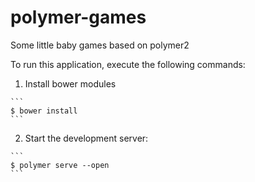 # polymer-games
Some little baby games based on polymer2


To run this application, execute the following commands:

  1. Install bower modules

    ```
    $ bower install
    ```

  2. Start the development server:

    ```
    $ polymer serve --open
    ```
